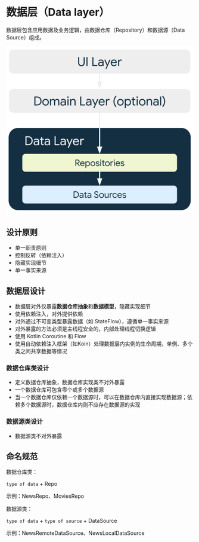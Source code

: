 # 数据层（Data layer）

数据层包含应用数据及业务逻辑，由数据仓库（Repository）和数据源（Data Source）组成。

<img 
    src="/Android/Architecture/assets/mad-arch-overview-data.png"
    alt="Architecture Data"
    width="666">

## 设计原则

* 单一职责原则
* 控制反转（依赖注入）
* 隐藏实现细节
* 单一事实来源

## 数据层设计

* 数据层对外仅暴露**数据仓库抽象**和**数据模型**，隐藏实现细节
* 使用依赖注入，对外提供依赖
* 对外通过不可变类型暴露数据（如 StateFlow），遵循单一事实来源
* 对外暴露的方法必须是主线程安全的，内部处理线程切换逻辑
* 使用 Kotlin Coroutine 和 Flow
* 使用自动依赖注入框架（如Koin）处理数据层内实例的生命周期，单例、多个类之间共享数据等情况

### 数据仓库类设计

* 定义数据仓库抽象，数据仓库实现类不对外暴露
* 一个数据仓库可包含零个或多个数据源
* 当一个数据仓库仅依赖一个数据源时，可以在数据仓库内直接实现数据源；依赖多个数据源时，数据仓库内则不应存在数据源的实现

### 数据源类设计

* 数据源类不对外暴露

## 命名规范

数据仓库类：

`type of data` + Repo

示例：NewsRepo、MoviesRepo

数据源类：

`type of data` + `type of source` + DataSource

示例：NewsRemoteDataSource、NewsLocalDataSource
